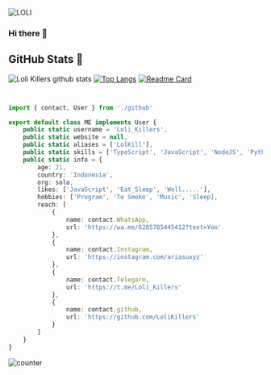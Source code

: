 ![LOLI](https://raw.githubusercontent.com/LoliKillers/LoliKillers-Database/master/video/anim.gif)
### Hi there 👋


## GitHub Stats 🌟

![Loli Killers github stats](https://github-readme-stats.vercel.app/api?username=LoliKillers&theme=chartreuse-dark&count_private=true&show_icons=true&cache_seconds=1800)
[![Top Langs](https://github-readme-stats.vercel.app/api/top-langs/?username=LoliKillers&theme=chartreuse-dark&layout=compact)](https://github.com/LoliKillers/LoliKillers)
[![Readme Card](https://github-readme-stats.vercel.app/api/pin/?username=LoliKillers&repo=xyzapi&theme=blue-green)](https://github.com/LoliKillers/LoliKillers)

```TypeScript


import { contact, User } from './github'

export default class ME implements User {
    public static username = 'Loli_Killers',
    public static website = null,
    public static aliases = ['LolKill'],
    public static skills = ['TypeScript', 'JavaScript', 'NodeJS', 'Python', 'HTML', 'css', 'ruby', 'php']
    public static info = {
        age: 21,
        country: 'Indonesia',
        org: solo,
        likes: ['JavaScript', 'Eat_Sleep', 'Well.....'],
        hobbies: ['Program', 'To Smoke', 'Music', 'Sleep],
        reach: [
            {
                name: contact.WhatsApp,
                url: 'https://wa.me/6285785445412?text=Yoo'
            },
            {
                name: contact.Instagram,
                url: 'https://instagram.com/ariasuxyz'
            },
            {
                name: contact.Telegarm,
                url: 'https://t.me/Loli_Killers'
            },
            {
                name: contact.github,
                url: 'https://github.com/LoliKillers'
            }
        ]
    }
}

```

![counter](https://komarev.com/ghpvc/?username=LoliKillers&style=flat-square)
